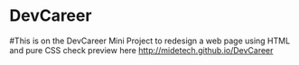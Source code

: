 # DevCareer
#This is on the DevCareer Mini Project to redesign a web page using HTML and pure CSS
check preview here http://midetech.github.io/DevCareer
